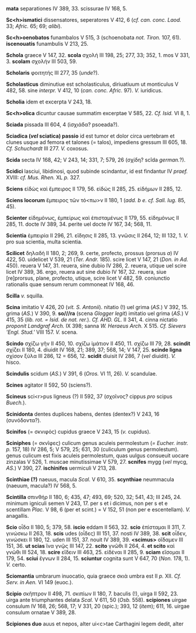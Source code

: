 **mata** separationes IV 389, 33. scissurae IV 168, 5.

**Sc\<h\>ismatici** dissensatores, seperatores V 412, 6 (*cf. can. conc.
Laod.* 33; *Afric.* 65; 69; *alibi*).

**Sc\<h\>oenobatos** funambalos V 515, 3 (schoenobata *not. Tiron.*
107, 61). **iscenouatis** funambulis V 213, 25.

**Schola** graece V 147, 32. **scola** σχολή III 198, 25; 277, 33;
352, 1. mos V 331, 3. **scolam** σχολήν III 503, 59.

**Scholaris** φοιτητής III 277, 35 (*unde*?).

**Scholasticus** diminutiue est scholasticulus, diriuatiuum ut
monticulus V 482, 58. sine *interpr.* V 412, 10 (*can. conc. Afric.*
97). *V.* iuridicus.

**Scholia** idem et excerpta V 243, 18.

**Sc\<h\>olica** dicuntur causae summatim excerptae V 585, 22. *Cf.
Isid.* VI 8, 1.

**Sciada** pissada III 604, 4 (ἰσχιάδα? psoeada?).

**Sciadica (*vel* sciatica) passio** id est tumor et dolor circa
uertebram et clunes usque ad femora et talones (= talos), impediens
gressum III 605, 18. *Cf. Schuchardt* III 277. *V.* coxosus.

**Scida** secta IV 168, 42; V 243, 14; 331, 7; 579, 26 (σχίδη? scîda
*german.*?).

**Scidici** lasciui, libidinosi, quod subinde scindantur, id est
findantur IV *praef.* XVIII: *cf. Mus. Rhen.* XL *p.* 327.

**Sciens** εἰδὼς καὶ ἔμπειρος II 179, 56. εἰδώς II 285, 25. εἰδήμων II
285, 12.

**Sciens locorum** ἔμπειρος τῶν τό\<πω\>ν II 180, 1 (*add. b e. cf.
Sall. Iug.* 85, 45).

**Scienter** εἰδημόνως, ἐμπείρως καὶ ἐπισταμένως II 179, 55. εἰδημόνως
II 285, 11. docte IV 389, 34. perite uel docte IV 167, 34; 568, 11.

**Scientia** ἐμπειρία II 296, 21. εἴδησις II 285, 13. γνῶσις II 264, 12;
III 132, 1. *V.* pro sua scientia, multa scientia.

**Scilicet** δηλαδή II 180, 2; 269, 9. certe, profecto, prossus (prorsus
*a*) IV 422, 50. uidelicet V 539, 21 (*Ter. Andr.* 185). scire licet V
147, 21 (*Don. in Ad.* 450). reuera V 147, 31. reuera, sine dubio IV
286, 2. reuera, utique uel scire licet IV 389, 36. ergo, reuera aut sine
dubio IV 167, 32. reuera, siue [re]prorsus, plane, profecto, utique,
scire licet V 482, 59. coniunctio rationalis quae sensum rerum commoneat
IV 168, 46.

**Scilla** *v.* squilla.

**Scina** imitatio V 426, 20 (*vit. S. An­tonii*). nitatio (!) uel
grima (*AS.*) V 392, 15. grima (*AS.*) V 390, 9. **so///ra** (scena
*Glogger legit*) imitatio uel grima (*AS.*) V 415, 35 (*lib. rot. =
Isid. de nat. rer.*). *Cf. AHD. GL.* II 341, 4. cinna nictatio *proponit
Landgraf Arch.* IX 398; sanna *W. Heraeus Arch.* X 515. *Cf. Sievers
'Engl. Stud.'* VIII 157. *V.* scena.

**Scindo** σχίζω γῆν II 450, 10. σχίζω ἱμάτιον II 450, 11. σχίζω III 79,
28. **scindit** σχίζει II 180, 4. diuidit IV 168, 21; 389, 37; 568, 14;
V 147, 25. **scinde ligna** σχίσον ξύλα III 286, 12 = 656, 12.
**scidit** diuisit IV 286, 7 (*vel* diuidit). *V.* hisco.

**Scindulis** scidum (*AS.*) V 391, 6 (*Oros.* VI 11, 26). *V.*
scandulae.

**Scines** agitator II 592, 50 (sciens?).

**Scineus** sci\<r\>pus ligneus (?) II 592, 37 (σχοῖνος? cippus *pro*
scipus *Buech.*).

**Scinidonta** dentes duplices habens, dentes (dentex?) V 243, 16
(συνόδοντα?).

**Scinifos** (= σκνιφός) cupidus graece V 243, 15 (*v.* cupidus).

**Sciniphes** (= σκνῖφες) culicum genus aculeis permolestum (*=
Eucher. instr. p.* 157, 18) IV 286, 5; V 579, 25; 631, 30 (culiculum
genus permolestum). genus culicum est fixis aculeis permolestum, quas
uulgus consueuit uocare zinzalas V 526, 1. muscae minutissimae V 579,
27. **scnifes** mygg (*vel* mycg, *AS.*) V 390, 27. **ischinifes**
uermiculi V 213, 28.

**Scinthiae (?)** naeuus, macula *Scal.* V 610, 35. **scynthiae**
neummacula (naeuum, macula?) IV 568, 5.

**Scintilla** σπινθήρ II 180, 6; 435, 47; 493, 69; 520, 32; 541, 43; III
245, 24. minimum igniculi semen V 243, 17. per s et i dicimus, non per s
et e scentillam *Plac.* V 98, 6 (per et scint.) = V 152, 51 (non per e
escentellam). *V.* anagallis.

**Scio** οἶδα II 180, 5; 379, 58. **iscio** eddam II 563, 32. **scio**
ἐπίσταμαι II 311, 7. γινώσκω II 263, 18. **scis** udes (οἶδες) III 151,
37. nosti IV 389, 38. **scit** οἶδεν, γινώσκει II 180, 12. uden III 151,
37. nouit IV 389, 39. **\<scimus\>** οἴδαμεν III 151, 36. **ut scias**
ἵνα γνῷς III 147, 22. **scito** γνῶθι II 264, 4. **et scito** καὶ γνῶθι
III 524, 18. **scire** εἴδειν III 463, 25. εἰδέναι II 285, 9. **sciam**
εἴσομαι II 179, 54. **sciui** ἔγνων II 284, 15. **sciuntur** cognita
sunt V 647, 70 (*Non.* 178, 1). *V.* certo.

**Sciomantia** umbrarum inuocatio, quia graece σκιὰ umbra est II *p.*
XII. *Cf. Serv. in Aen.* VI 149 (euoc.).

**Scipio** σκῆπτρον II 498, 71. σκιπίων II 180, 7. baculis (!), uirga II
592, 23. uirga ante triumphantes delata *Scal.* V 611, 50 (*Osb.* 558).
**scipiones** uirgae consulum IV 168, 26; 568, 17; V 331, 20 (spic.);
393, 12 (*item*); 611, 16. uirgae consulum ornatae V 389, 28.

**Scipiones duo** auus et nepos, alter ui\<c\>tae Carthagini legem
dedit, alter
